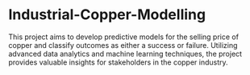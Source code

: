 # Industrial-Copper-Modelling
This project aims to develop predictive models for the selling price of copper and classify outcomes as either a success or failure. Utilizing advanced data analytics and machine learning techniques, the project provides valuable insights for stakeholders in the copper industry.
